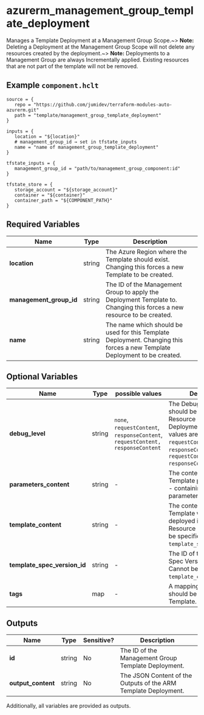 # azurerm_management_group_template_deployment

Manages a Template Deployment at a Management Group Scope.~> **Note:** Deleting a Deployment at the Management Group Scope will not delete any resources created by the deployment.~> **Note:** Deployments to a Management Group are always Incrementally applied. Existing resources that are not part of the template will not be removed.

## Example `component.hclt`

```hcl
source = {
   repo = "https://github.com/jumidev/terraform-modules-auto-azurerm.git" 
   path = "template/management_group_template_deployment" 
}

inputs = {
   location = "${location}" 
   # management_group_id → set in tfstate_inputs
   name = "name of management_group_template_deployment" 
}

tfstate_inputs = {
   management_group_id = "path/to/management_group_component:id" 
}

tfstate_store = {
   storage_account = "${storage_account}" 
   container = "${container}" 
   container_path = "${COMPONENT_PATH}" 
}

```

## Required Variables

| Name | Type |  Description |
| ---- | --------- |  ----------- |
| **location** | string |  The Azure Region where the Template should exist. Changing this forces a new Template to be created. | 
| **management_group_id** | string |  The ID of the Management Group to apply the Deployment Template to. Changing this forces a new resource to be created. | 
| **name** | string |  The name which should be used for this Template Deployment. Changing this forces a new Template Deployment to be created. | 

## Optional Variables

| Name | Type |  possible values |  Description |
| ---- | --------- |  ----------- | ----------- |
| **debug_level** | string |  `none`, `requestContent`, `responseContent`, `requestContent, responseContent`  |  The Debug Level which should be used for this Resource Group Template Deployment. Possible values are `none`, `requestContent`, `responseContent` and `requestContent, responseContent`. | 
| **parameters_content** | string |  -  |  The contents of the ARM Template parameters file - containing a JSON list of parameters. | 
| **template_content** | string |  -  |  The contents of the ARM Template which should be deployed into this Resource Group. Cannot be specified with `template_spec_version_id`. | 
| **template_spec_version_id** | string |  -  |  The ID of the Template Spec Version to deploy. Cannot be specified with `template_content`. | 
| **tags** | map |  -  |  A mapping of tags which should be assigned to the Template. | 



## Outputs

| Name | Type | Sensitive? | Description |
| ---- | ---- | --------- | --------- |
| **id** | string | No  | The ID of the Management Group Template Deployment. | 
| **output_content** | string | No  | The JSON Content of the Outputs of the ARM Template Deployment. | 

Additionally, all variables are provided as outputs.
